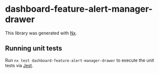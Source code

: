 # dashboard-feature-alert-manager-drawer

This library was generated with [Nx](https://nx.dev).

## Running unit tests

Run `nx test dashboard-feature-alert-manager-drawer` to execute the unit tests via [Jest](https://jestjs.io).

